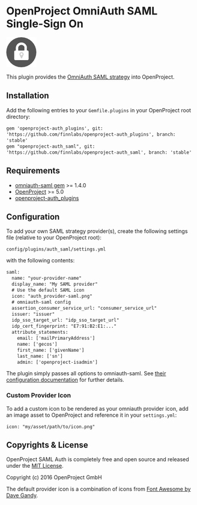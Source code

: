 # OpenProject OmniAuth SAML Single-Sign On

![](https://github.com/finnlabs/openproject-auth_saml/blob/dev/app/assets/images/auth_provider-saml.png)

This plugin provides the [OmniAuth SAML strategy](https://github.com/omniauth/omniauth-saml) into OpenProject.

## Installation

Add the following entries to your `Gemfile.plugins` in your OpenProject root directory:

    gem 'openproject-auth_plugins', git: 'https://github.com/finnlabs/openproject-auth_plugins', branch: 'stable'
    gem "openproject-auth_saml", git: 'https://github.com/finnlabs/openproject-auth_saml', branch: 'stable'

## Requirements

* [omniauth-saml gem](https://github.com/omniauth/omniauth-saml) >= 1.4.0
* [OpenProject](https://www.openproject.org) >= 5.0
* [openproject-auth_plugins](https://github.com/opf/openproject-auth_plugins)

## Configuration

To add your own SAML strategy provider(s), create the following settings file (relative to your OpenProject root):

	config/plugins/auth_saml/settings.yml
	
with the following contents:

    saml:
      name: "your-provider-name"
      display_name: "My SAML provider"
      # Use the default SAML icon
      icon: "auth_provider-saml.png"
      # omniauth-saml config
      assertion_consumer_service_url: "consumer_service_url"
      issuer: "issuer"
      idp_sso_target_url: "idp_sso_target_url"
      idp_cert_fingerprint: "E7:91:B2:E1:..."
      attribute_statements:
        email: ['mailPrimaryAddress']
        name: ['gecos']
        first_name: ['givenName']
        last_name: ['sn']
        admin: ['openproject-isadmin']

The plugin simply passes all options to omniauth-saml. See [their configuration
documentation](https://github.com/omniauth/omniauth-saml#usage) for further
details.

### Custom Provider Icon

To add a custom icon to be rendered as your omniauth provider icon, add an
image asset to OpenProject and reference it in your `settings.yml`:

	icon: "my/asset/path/to/icon.png"
	
## Copyrights & License

OpenProject SAML Auth is completely free and open source and released under the
[MIT
License](https://github.com/finnlabs/openproject-auth_saml/blob/dev/LICENSE).

Copyright (c) 2016 OpenProject GmbH

The default provider icon is a combination of icons from [Font Awesome by Dave Gandy](http://fontawesome.io).
